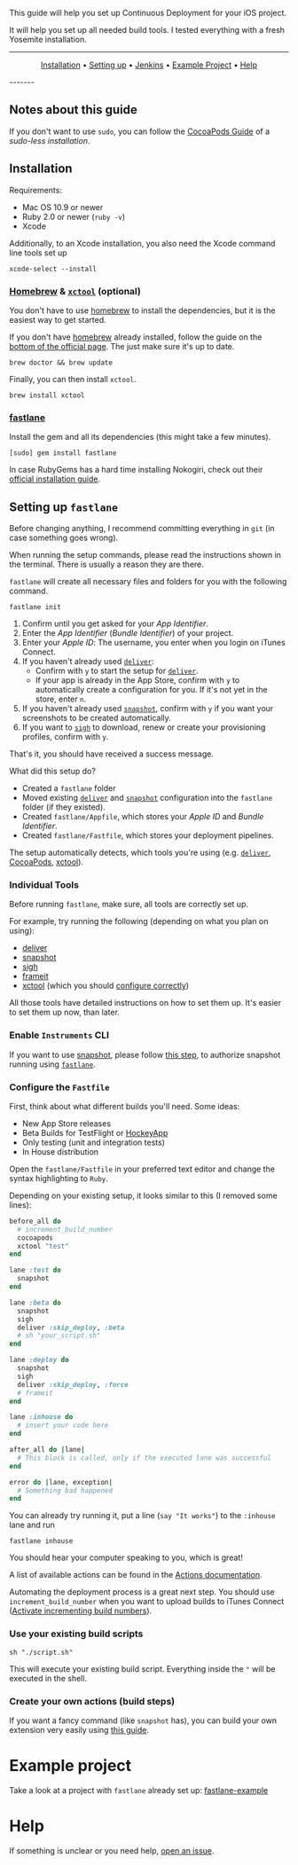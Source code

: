 This guide will help you set up Continuous Deployment for your iOS project. 

It will help you set up all needed build tools. I tested everything with a fresh Yosemite installation.

-------
<p align="center">
    <a href="#installation">Installation</a> &bull; 
    <a href="#setting-up-fastlane">Setting up</a> &bull; 
    <a href="#jenkins-integration">Jenkins</a> &bull; 
    <a href="#example-project">Example Project</a> &bull; 
    <a href="#help">Help</a>
</p>
-------

## Notes about this guide
If you don't want to use `sudo`, you can follow the [CocoaPods Guide](http://guides.cocoapods.org/using/getting-started.html#sudo-less-installation) of a *sudo-less installation*.

## Installation

Requirements:

- Mac OS 10.9 or newer
- Ruby 2.0 or newer (`ruby -v`)
- Xcode

Additionally, to an Xcode installation, you also need the Xcode command line tools set up

    xcode-select --install

### [Homebrew](http://brew.sh/) & [`xctool`](https://github.com/facebook/xctool) (optional)

You don't have to use [homebrew](http://brew.sh/) to install the dependencies, but it is the easiest way to get started.

If you don't have [homebrew](http://brew.sh/) already installed, follow the guide on the [bottom of the official page](http://brew.sh/). The just make sure it's up to date.

    brew doctor && brew update

Finally, you can then install `xctool`. 

    brew install xctool

### [fastlane](https://github.com/KrauseFx/fastlane)

Install the gem and all its dependencies (this might take a few minutes).

    [sudo] gem install fastlane

In case RubyGems has a hard time installing Nokogiri, check out their [official installation guide](http://www.nokogiri.org/tutorials/installing_nokogiri.html).

## Setting up `fastlane`

Before changing anything, I recommend committing everything in `git` (in case something goes wrong).

When running the setup commands, please read the instructions shown in the terminal. There is usually a reason they are there.

`fastlane` will create all necessary files and folders for you with the following command.

    fastlane init
    
1. Confirm until you get asked for your *App Identifier*.
1. Enter the *App Identifier* (*Bundle Identifier*) of your project.
1. Enter your *Apple ID*: The username, you enter when you login on iTunes Connect.
1. If you haven't already used [`deliver`](https://github.com/KrauseFx/deliver):
   - Confirm with `y` to start the setup for [`deliver`](https://github.com/KrauseFx/deliver).
   - If your app is already in the App Store, confirm with `y` to automatically create a configuration for you. If it's not yet in the store, enter `n`.
1. If you haven't already used [`snapshot`](https://github.com/KrauseFx/snapshot), confirm with `y` if you want your screenshots to be created automatically.
1. If you want to [`sigh`](https://github.com/KrauseFx/sigh) to download, renew or create your provisioning profiles, confirm with `y`.

That's it, you should have received a success message. 

What did this setup do? 

- Created a `fastlane` folder
- Moved existing [`deliver`](https://github.com/KrauseFx/deliver) and [`snapshot`](https://github.com/KrauseFx/snapshot) configuration into the `fastlane` folder (if they existed).
- Created `fastlane/Appfile`, which stores your *Apple ID* and *Bundle Identifier*.
- Created `fastlane/Fastfile`, which stores your deployment pipelines.

The setup automatically detects, which tools you're using (e.g. [`deliver`](https://github.com/KrauseFx/deliver), [CocoaPods](http://cocoapods.org/), [xctool](https://github.com/facebook/xctool)).

### Individual Tools

Before running `fastlane`, make sure, all tools are correctly set up. 

For example, try running the following (depending on what you plan on using):

- [deliver](https://github.com/KrauseFx/deliver)
- [snapshot](https://github.com/KrauseFx/snapshot)
- [sigh](https://github.com/KrauseFx/sigh)
- [frameit](https://github.com/KrauseFx/frameit)
- [xctool](https://github.com/facebook/xctool) (which you should [configure correctly](https://github.com/krausefx/fastlane#xctool))

All those tools have detailed instructions on how to set them up. It's easier to set them up now, than later.

### Enable `Instruments` CLI

If you want to use [snapshot](https://github.com/KrauseFx/snapshot#run-in-continuous-integration), please follow [this step](https://github.com/KrauseFx/snapshot#run-in-continuous-integration), to authorize snapshot running using [`fastlane`](https://github.com/KrauseFx/fastlane).

### Configure the `Fastfile`

First, think about what different builds you'll need. Some ideas:

- New App Store releases
- Beta Builds for TestFlight or [HockeyApp](http://hockeyapp.net/)
- Only testing (unit and integration tests)
- In House distribution

Open the `fastlane/Fastfile` in your preferred text editor and change the syntax highlighting to `Ruby`.

Depending on your existing setup, it looks similar to this (I removed some lines):

```ruby
before_all do
  # increment_build_number
  cocoapods
  xctool "test"
end

lane :test do 
  snapshot
end

lane :beta do
  snapshot
  sigh
  deliver :skip_deploy, :beta
  # sh "your_script.sh"
end

lane :deploy do
  snapshot
  sigh
  deliver :skip_deploy, :force
  # frameit
end

lane :inhouse do
  # insert your code here
end

after_all do |lane|
  # This block is called, only if the executed lane was successful
end

error do |lane, exception|
  # Something bad happened
end
```

You can already try running it, put a line (`say "It works"`) to the `:inhouse` lane and run

    fastlane inhouse

You should hear your computer speaking to you, which is great!

A list of available actions can be found in the [Actions documentation](https://github.com/KrauseFx/fastlane/blob/master/docs/Actions.md).

Automating the deployment process is a great next step. You should use `increment_build_number` when you want to upload builds to iTunes Connect ([Activate incrementing build numbers](https://developer.apple.com/library/ios/qa/qa1827/_index.html)).


### Use your existing build scripts

    sh "./script.sh"

This will execute your existing build script. Everything inside the `"` will be executed in the shell.

### Create your own actions (build steps)

If you want a fancy command (like `snapshot` has), you can build your own extension very easily using [this guide](https://github.com/KrauseFx/fastlane/blob/master/docs/README.md#extensions).

# Example project

Take a look at a project with `fastlane` already set up: [fastlane-example](https://github.com/krausefx/fastlane-example)

# Help

If something is unclear or you need help, [open an issue](https://github.com/KrauseFx/fastlane/issues/new). 
